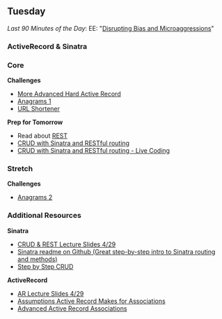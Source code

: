 ## Tuesday

_Last 90 Minutes of the Day_: EE: "[Disrupting Bias and Microaggressions](../../../../disrupting-bias-and-microaggressions)"

### ActiveRecord & Sinatra

### Core

**Challenges**

- [More Advanced Hard Active Record](../../../../active-record-associations-drill-shirts-challenge)
- [Anagrams 1](../../../../anagram-server-1-the-basics-challenge)
- [URL Shortener](../../../../sinatra-url-shortener-challenge)

**Prep for Tomorrow**

* Read about [REST](../resources/case-eee_72715407554996828e0c.md)
* [CRUD with Sinatra and RESTful routing](https://talks.devbootcamp.com/crud-with-sinatra-and-restful-routing)
* [CRUD with Sinatra and RESTful routing - Live Coding](https://talks.devbootcamp.com/crud-with-sinatra-and-restful-routing-live-coding)

### Stretch

**Challenges**

- [Anagrams 2](../../../../anagram-server-2-ludicrous-speed-challenge)

### Additional Resources

**Sinatra**

- [CRUD & REST Lecture Slides 4/29](../resources/crud-rest-pg.pdf)
- [Sinatra readme on Github (Great step-by-step intro to Sinatra routing and methods)](https://github.com/sinatra/sinatra)
- [Step by Step CRUD](../resources/step_by_step_crud.md)

**ActiveRecord**

- [AR Lecture Slides 4/29](../resources/ar-associations-review.pdf)
- [Assumptions Active Record Makes for Associations](../resources/association-assumptions.pdf)
- [Advanced Active Record Associations](http://www.theodinproject.com/ruby-on-rails/active-record-associations)


